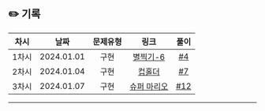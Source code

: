 ## ✏️ 기록   

| 차시 |    날짜    | 문제유형 | 링크 | 풀이 |
|:----:|:---------:|:----:|:-----:|:----:|
| 1차시 | 2024.01.01 |  구현  | [별찍기-6](https://www.acmicpc.net/problem/2443)  | [#4](https://github.com/AlgoLeadMe/AlgoLeadMe-5/pull/4) |
| 2차시 | 2024.01.04 |  구현  | [컵홀더](https://www.acmicpc.net/problem/2810)  | [#7](https://github.com/AlgoLeadMe/AlgoLeadMe-5/pull/7) |
| 3차시 | 2024.01.07 |  구현  | [슈퍼 마리오](https://www.acmicpc.net/problem/2851)  | [#12](https://github.com/AlgoLeadMe/AlgoLeadMe-5/pull/12) |
---
